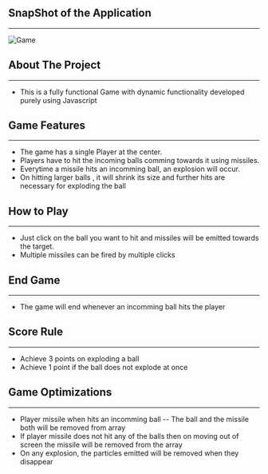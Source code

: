 ## SnapShot of the Application
___

![Game](https://github.com/Sapnil-Bhowmick/Google-Gemini/assets/118714419/306b1fd5-b748-4090-8bb3-87efdbb672f6)


## About The Project
___
* This is a fully functional Game with dynamic functionality developed purely using Javascript

## **Game Features**
___

* The game has a single Player at the center.
* Players have to hit the incoming balls comming towards it using missiles.
* Everytime a missile hits an incomming ball, an explosion will occur.
* On hitting larger balls , it will shrink its size and further hits are necessary for exploding the ball

## How to Play
___

* Just click on the ball you want to hit and missiles will be emitted towards the target.
* Multiple missiles can be fired by multiple clicks

## End Game
___

* The game will end whenever an incomming ball hits the player

## Score Rule
___

* Achieve 3 points on exploding a ball
* Achieve 1 point if the ball does not explode at once

## **Game Optimizations**
___

* Player missile when hits an incomming ball -- The ball and the missile both will be removed from array
* If player missile does not hit any of the balls then on moving out of screen the missile will be removed from the array
* On any explosion, the particles emitted will be removed when they disappear

 
  
